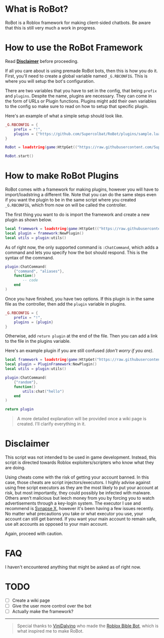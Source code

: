 
# What is RoBot?
RoBot is a Roblox framework for making client-sided chatbots.
Be aware that this is still very much a work in progress.

# How to use the RoBot Framework
Read **[Disclaimer](https://github.com/Supercolbat/RoBot#disclaimer)** before proceeding.

If all you care about is using premade RoBot bots, then this is how you do it. First, you'll need to create a global variable named `_G.RBCONFIG`. This is where you will setup the bot's configuration. 

There are two variables that you have to set in the config, that being `prefix` and `plugins`. Despite the name, plugins are necessary. They can come in the form of URLs or Plugin functions. Plugins might add their own variables to the config so make sure to read on how to setup that specific plugin.

Here's an example of what a simple setup should look like.
```lua
_G.RBCONFIG = {
    prefix = "!",
    plugins = {"https://github.com/Supercolbat/RoBot/plugins/sample.lua"}
}

RoBot = loadstring(game:HttpGet(("https://raw.githubusercontent.com/Supercolbat/RoBot/master/RoBot.lua")))()

RoBot.start()
```
# How to make RoBot Plugins
RoBot comes with a framework for making plugins, however you will have to import/loadstring a different file. Note that you can do the same steps even if you want the plugin to be in the same script where you created `_G.RBCONFIG`, which from now on will be called the controller.

The first thing you want to do is import the framework and create a new plugin as shown below.
```lua
local framework = loadstring(game:HttpGet(("https://raw.githubusercontent.com/Supercolbat/RoBot/master/PluginFramework.lua")))()
local plugin = framework:NewPlugin()
local utils = plugin:utils()
```
As of right now, the only supported command is `:ChatCommand`, which adds a command and lets you specify how the bot should respond. This is the syntax of the command.
```lua
plugin:ChatCommand(
    {"command", "aliases"},
    function()
        -- code
    end
)
```
Once you have finished, you have two options. If this plugin is in the same file as the controller, then add the `plugin` variable in plugins.
```lua
_G.RBCONFIG = {
    prefix = "!",
    plugins = {plugin}
}
```
Otherwise, add `return plugin` at the end of the file. Then you can add a link to the file in the plugins variable.

Here's an example plugin if you are still confused *(don't worry if you are)*.
```lua
local framework = loadstring(game:HttpGet("https://raw.githubusercontent.com/Supercolbat/RoBot/master/plugin.lua"))
local plugin = PluginFramework:NewPlugin()
local utils = plugin:utils()

plugin:ChatCommand(
	{"random"},
	function()
		utils:chat("hello")
	end
)

return plugin
```

> A more detailed explanation will be provided once a wiki page is created. I'll clarify everything in it.

# Disclaimer
This script was not intended to be used in game development. Instead, this script is directed towards Roblox exploiters/scripters who know what they are doing.

Using cheats come with the risk of getting your account banned. In this case, those cheats are script injectors/executors. I highly advise against using free script executors as they are the most likely to put your account at risk, but most importantly, they could possibly be infected with malware. Others aren't malicious but leech money from you by forcing you to watch advertisements through a key-login system. The executor I use and recommend is [Synapse X](x.synapse.to), however it's been having a few issues recently. No matter what precautions you take or what executor you use, your account can still get banned. If you want your main account to remain safe, use alt accounts as opposed to your main account.

Again, proceed with caution.

# FAQ
I haven't encountered anything that might be asked as of right now.

# TODO
- [ ] Create a wiki page
- [ ] Give the user more control over the bot
- [ ] Actually make the framework?

---
> Special thanks to [ViniDalvino](https://github.com/ViniDalvino) who made the [Roblox Bible Bot](https://github.com/ViniDalvino/roblox-bible-bot/), which is what inspired me to make RoBot.
